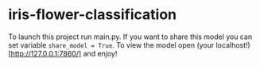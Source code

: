 # iris-flower-classification
To launch this project run main.py. If you want to share this model you can set variable `share_model = True`. To view the model open (your localhost!)[http://127.0.0.1:7860/] and enjoy!
